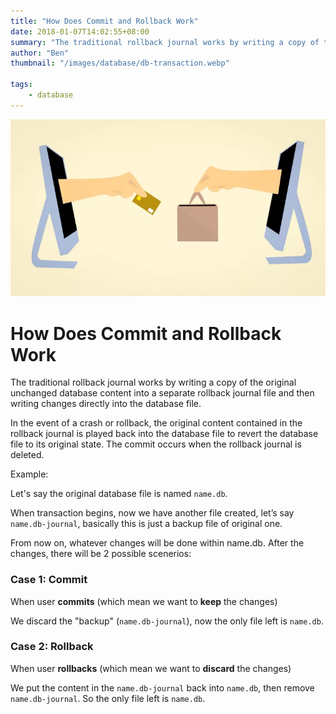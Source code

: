 ```yaml
---
title: "How Does Commit and Rollback Work"
date: 2018-01-07T14:02:55+08:00
summary: "The traditional rollback journal works by writing a copy of the original unchanged database content into a separate rollback journal file and then writing changes directly into the database file. In the event of a crash or rollback, ..."
author: "Ben"
thumbnail: "/images/database/db-transaction.webp"

tags:
    - database
---
```


![](/images/database/db-transaction.webp)

# How Does Commit and Rollback Work

The traditional rollback journal works by writing a copy of the original unchanged database content into a separate rollback journal file and then writing changes directly into the database file.

In the event of a crash or rollback, the original content contained in the rollback journal is played back into the database file to revert the database file to its original state. The commit occurs when the rollback journal is deleted.


Example:
 

Let's say the original database file is named `name.db`.

When transaction begins, now we have another file created, let’s say `name.db-journal`, basically this is just a backup file of original one.

From now on, whatever changes will be done within name.db. After the changes, there will be 2 possible scenerios:


### Case 1: Commit

When user **commits** (which mean we want to **keep** the changes)

We discard the "backup" (`name.db-journal`), now the only file left is `name.db`.

 

### Case 2: Rollback

When user **rollbacks** (which mean we want to **discard** the changes)

We put the content in the `name.db-journal` back into `name.db`, then remove `name.db-journal`. So the only file left is `name.db`.

